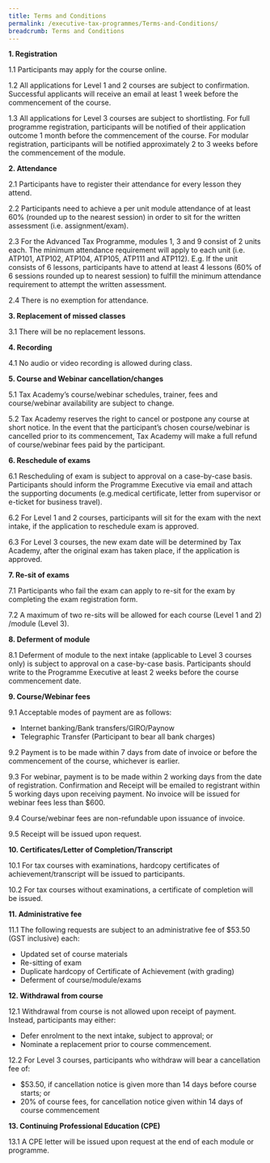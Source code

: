 ```yaml
---
title: Terms and Conditions
permalink: /executive-tax-programmes/Terms-and-Conditions/
breadcrumb: Terms and Conditions
---
```

**1. Registration**

1.1 Participants may apply for the course online.

1.2 All applications for Level 1 and 2 courses are subject to confirmation. Successful applicants will receive an email at least 1 week before the commencement of the course.

1.3 All applications for Level 3 courses are subject to shortlisting. For full programme registration, participants will be notified of their application outcome 1 month before the commencement of the course. For modular registration, participants will be notified approximately 2 to 3 weeks before the commencement of the module.

**2. Attendance**

2.1 Participants have to register their attendance for every lesson they attend.

2.2 Participants need to achieve a per unit module attendance of at least 60% (rounded up to the nearest session) in order to sit for the written assessment (i.e. assignment/exam).

2.3 For the Advanced Tax Programme, modules 1, 3 and 9 consist of 2 units each. The minimum attendance requirement will apply to each unit (i.e. ATP101, ATP102, ATP104, ATP105, ATP111 and ATP112).
E.g. If the unit consists of 6 lessons, participants have to attend at least 4 lessons (60% of 6 sessions rounded up to nearest session) to fulfill the minimum attendance requirement to attempt the written assessment.

2.4 There is no exemption for attendance.

**3. Replacement of missed classes**

3.1 There will be no replacement lessons.

**4. Recording**

4.1 No audio or video recording is allowed during class.

**5. Course and Webinar cancellation/changes**

5.1 Tax Academy’s course/webinar schedules, trainer, fees and course/webinar availability are subject to change.

5.2 Tax Academy reserves the right to cancel or postpone any course at short notice. In the event that the participant’s chosen course/webinar is cancelled prior to its commencement, Tax Academy will make a full refund of course/webinar fees paid by the participant.

**6. Reschedule of exams**

6.1 Rescheduling of exam is subject to approval on a case-by-case basis. Participants should inform the Programme Executive via email and attach the supporting documents (e.g.medical certificate, letter from supervisor or e-ticket for business travel).

6.2 For Level 1 and 2 courses, participants will sit for the exam with the next intake, if the application to reschedule exam is approved.

6.3 For Level 3 courses, the new exam date will be determined by Tax Academy, after the original exam has taken place, if the application is approved.

**7. Re-sit of exams**

7.1 Participants who fail the exam can apply to re-sit for the exam by completing the exam registration form.

7.2 A maximum of two re-sits will be allowed for each course (Level 1 and 2) /module (Level 3).

**8. Deferment of module**

8.1 Deferment of module to the next intake (applicable to Level 3 courses only) is subject to approval on a case-by-case basis. Participants should write to the Programme Executive at least 2 weeks before the course commencement date.

**9. Course/Webinar fees**

9.1 Acceptable modes of payment are as follows:
- Internet banking/Bank transfers/GIRO/Paynow
- Telegraphic Transfer (Participant to bear all bank charges)

9.2 Payment is to be made within 7 days from date of invoice or before the commencement of the course, whichever is earlier.

9.3 For webinar, payment is to be made within 2 working days from the date of registration. Confirmation and Receipt will be emailed to registrant within 5 working days upon receiving payment. No invoice will be issued for webinar fees less than $600.

9.4 Course/webinar fees are non-refundable upon issuance of invoice.

9.5 Receipt will be issued upon request.

**10. Certificates/Letter of Completion/Transcript**

10.1 For tax courses with examinations, hardcopy certificates of achievement/transcript will be
issued to participants.

10.2 For tax courses without examinations, a certificate of completion will be issued.

**11. Administrative fee**

11.1 The following requests are subject to an administrative fee of $53.50 (GST inclusive) each:
- Updated set of course materials
- Re-sitting of exam
- Duplicate hardcopy of Certificate of Achievement (with grading)
- Deferment of course/module/exams

**12. Withdrawal from course**

12.1 Withdrawal from course is not allowed upon receipt of payment. Instead, participants may either:
- Defer enrolment to the next intake, subject to approval; or
- Nominate a replacement prior to course commencement.

12.2 For Level 3 courses, participants who withdraw will bear a cancellation fee of:
- $53.50, if cancellation notice is given more than 14 days before course starts; or
- 20% of course fees, for cancellation notice given within 14 days of course commencement

**13. Continuing Professional Education (CPE)**

13.1 A CPE letter will be issued upon request at the end of each module or programme.
